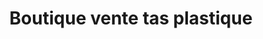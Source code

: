 ---
title: "Boutique vente tas plastique"
url: /bamako/boutique-vente-tas-plastique/
shop: boutique
---
